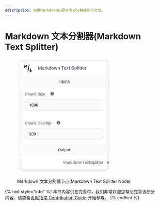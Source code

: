 ```yaml
---
description: 根据Markdown标题将内容分割成多个文档。
---
```


# Markdown 文本分割器(Markdown Text Splitter)

<figure><img src="../../../.gitbook/assets/image (153).png" alt="" width="311"><figcaption><p>Markdown 文本分割器节点(Markdown Text Splitter Node)</p></figcaption></figure>

{% hint style="info" %}
本节内容仍在完善中，我们非常欢迎您帮助完善该部分内容。请查看[贡献指南 Contribution Guide](../../../contributing/) 开始参与。
{% endhint %}